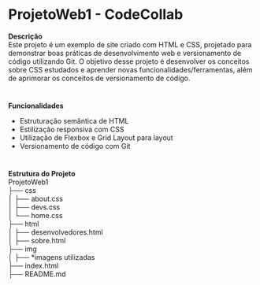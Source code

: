 # ProjetoWeb1 - CodeCollab
**Descrição**
<br>
Este projeto é um exemplo de site criado com HTML e CSS, projetado para demonstrar boas práticas de desenvolvimento web e versionamento de código utilizando Git. O objetivo desse projeto é desenvolver os conceitos sobre CSS estudados e aprender novas funcionalidades/ferramentas, além de aprimorar os conceitos de versionamento de código.
#
**Funcionalidades**
<br>
- Estruturação semântica de HTML
- Estilização responsiva com CSS
- Utilização de Flexbox e Grid Layout para layout
- Versionamento de código com Git
#
**Estrutura do Projeto**
<br>
ProjetoWeb1
<br>
├── css
<br>
│   ├── about.css
<br>
│   ├── devs.css
<br>
│   └── home.css
<br>
├── html
<br>
│   ├── desenvolvedores.html
<br>
│   ├── sobre.html
<br>
├── img
<br>
│   ├── *imagens utilizadas
<br>
├── index.html
<br>
├── README.md

